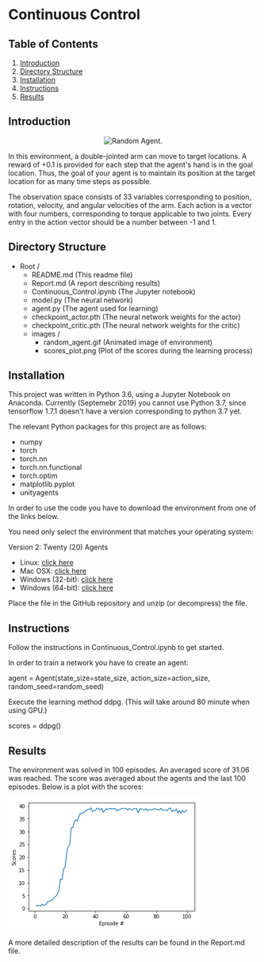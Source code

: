 # Continuous Control

## Table of Contents

1. [Introduction](#introduction)
2. [Directory Structure](#directoryStructure)
3. [Installation](#installation)
4. [Instructions](#instructions)
5. [Results](#results)

## Introduction <a name="introduction"></a>
<p align="center">
    <img src="./images/random_agent.gif" width="800" title="Random Agent" alt="Random Agent.">
</p>
In this environment, a double-jointed arm can move to target locations. 
A reward of +0.1 is provided for each step that the agent's hand is in the goal location. 
Thus, the goal of your agent is to maintain its position at the target location for as many time steps 
as possible.

The observation space consists of 33 variables corresponding to position, rotation, velocity, 
and angular velocities of the arm. Each action is a vector with four numbers, corresponding to 
torque applicable to two joints. Every entry in the action vector should be a number between -1 and 1.

## Directory Structure <a name="directoryStructure"></a>

- Root /
    - README.md (This readme file)
    - Report.md (A report describing results)
    - Continuous_Control.ipynb (The Jupyter notebook)
    - model.py (The neural network)
    - agent.py (The agent used for learning)
    - checkpoint_actor.pth (The neural network weights for the actor)
    - checkpoint_critic.pth (The neural network weights for the critic)
    - images /  
        - random_agent.gif  (Animated image of environment)
        - scores_plot.png (Plot of the scores during the learning process)
        
## Installation <a name="installation"></a>

This project was written in Python 3.6, using a Jupyter Notebook on Anaconda. Currently (Septemebr 2019) you cannot use Python 3.7, since tensorflow 1.7.1 doesn't have a version corresponding to python 3.7 yet.

The relevant Python packages for this project are as follows:
 - numpy
 - torch
 - torch.nn
 - torch.nn.functional
 - torch.optim 
 - matplotlib.pyplot
 - unityagents
 
In order to use the code you have to download the environment from one of the links below.  

You need only select the environment that matches your operating system:

Version 2: Twenty (20) Agents
 - Linux: [click here](https://s3-us-west-1.amazonaws.com/udacity-drlnd/P2/Reacher/Reacher_Linux.zip) 
 - Mac OSX: [click here](https://s3-us-west-1.amazonaws.com/udacity-drlnd/P2/Reacher/Reacher.app.zip)
 - Windows (32-bit): [click here](https://s3-us-west-1.amazonaws.com/udacity-drlnd/P2/Reacher/Reacher_Windows_x86.zip)
 - Windows (64-bit): [click here](https://s3-us-west-1.amazonaws.com/udacity-drlnd/P2/Reacher/Reacher_Windows_x86_64.zip)

Place the file in the GitHub repository and unzip (or decompress) the file. 
       
## Instructions <a name="instructions"></a>

Follow the instructions in Continuous_Control.ipynb to get started.

In order to train a network you have to create an agent:

agent = Agent(state_size=state_size, action_size=action_size, random_seed=random_seed)

Execute the learning method ddpg. (This will take around 80 minute when using GPU.)

scores = ddpg()

## Results <a name="results"></a>

The environment was solved in 100 episodes. An averaged score of 31.06 was reached. 
The score was averaged about the agents and the last 100 episodes. Below is a plot with the scores:

![scores](images/scores_plot.png)

A more detailed description of the results can be found in the Report.md file.

